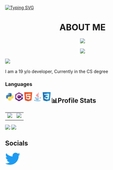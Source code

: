 [![Typing SVG](https://readme-typing-svg.herokuapp.com?font=Kanit&size=35&duration=2000&pause=500&color=f2f21b&width=435&lines=Welcome+User;Yukki's+GitHub+Profile)](https://github.com/yukkidev/)


# <h1 align="center"> ABOUT ME </h1>

<p align="center">
  <a><img src="https://readme-typing-svg.herokuapp.com?color=f2f21b&size=30&center=true&lines=Developer;Many+Languages"></a>
</p>
<p align="center">  
<img src="https://komarev.com/ghpvc/?username=yukkidev">
</p>

<img src="https://giffiles.alphacoders.com/146/14634.gif" width="300"/>

I am a 19 y/o developer, Currently in the CS degree </br>

### Languages
<img align="left" alt="Python" width="30px" src="https://github.com/devicons/devicon/blob/master/icons/python/python-original.svg"/>
<img align="left" alt="C#" width="30px" src="https://raw.githubusercontent.com/devicons/devicon/1119b9f84c0290e0f0b38982099a2bd027a48bf1/icons/csharp/csharp-original.svg"/>
<img align="left" alt="HTML" width="30px" src="https://github.com/devicons/devicon/blob/master/icons/html5/html5-original.svg"/>
<img align="left" alt="Java" width="30px" src="https://github.com/devicons/devicon/blob/master/icons/java/java-original.svg"/>
<img align="left" alt="Css" width="30px" src="https://github.com/devicons/devicon/blob/master/icons/css3/css3-original.svg"/>
</img>
</p>




## 📊Profile Stats


<table width="100%" align="center">
  <tr>
    <td>
<img height="180em" src="https://github-readme-stats.vercel.app/api?username=yukkidev&show_icons=true&theme=radical" /> </td>
<td> <img height="180em" src="https://github-readme-stats.vercel.app/api/top-langs/?username=yukkidev&show_icons=true&hide_border=true&layout=compact&langs_count=8&theme=tokyonight"/> </td>  
  
  </tr>
 <table>
<p align="left">
  <a href="https://github.com/yukkidev/WallChanger"><img width="300" src="https://denvercoder1-github-readme-stats.vercel.app/api/pin/?username=yukkidev&repo=rival&theme=react&bg_color=1F222E&title_color=F85D7F&icon_color=F8D866&hide_border=true&show_icons=false"></a>
  <a href="https://github.com/yukkidev/yt-playlist-to-mp3"><img width="300" src="https://denvercoder1-github-readme-stats.vercel.app/api/pin/?username=yukkidev&repo=button_paginator&theme=react&bg_color=1F222E&title_color=F85D7F&icon_color=F8D866&hide_border=true&show_icons=false"></a>



</p>


## Socials
   

<p align="center">
  
  [<img src='https://github.com/devicons/devicon/blob/master/icons/twitter/twitter-original.svg' alt='Twitter' height='40'>](https://twitter.com/bojamhorsejack)
   
</p>



